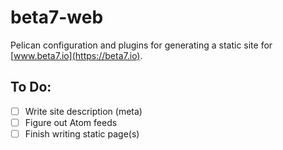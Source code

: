 # beta7-web

Pelican configuration and plugins for generating a static site for [www.beta7.io](https://beta7.io).  


## To Do:

* [ ] Write site description (meta)  
* [ ] Figure out Atom feeds  
* [ ] Finish writing static page(s)  
